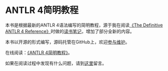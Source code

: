 # ANTLR 4简明教程

本书是根据最新的ANTLR 4语法编写的简明教程，源于我在阅读[《The Definitive ANTLR 4 Reference》](https://pragprog.com/book/tpantlr2/the-definitive-antlr-4-reference)时做的[读书笔记](http://codemany.com/tags/antlr/)，增加了部分全新的内容。

本书以开源的形式编写，源码托管在GitHub上，欢迎[参与维护](https://github.com/dohkoos/antlr4-short-course)。

在线阅读：[《ANTLR 4简明教程》](https://www.gitbook.com/book/dohkoos/antlr4-short-course)。

如果在阅读过程中发现有什么问题，请到[这里](https://github.com/dohkoos/antlr4-short-course/issues)留言。
